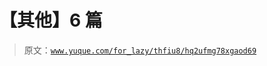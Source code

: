 # 【其他】6 篇

> 原文：[`www.yuque.com/for_lazy/thfiu8/hq2ufmg78xgaod69`](https://www.yuque.com/for_lazy/thfiu8/hq2ufmg78xgaod69)



